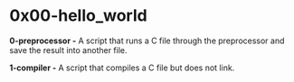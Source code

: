 # 0x00-hello_world

**0-preprocessor -** A script that runs a C file through the preprocessor and save the result into another file.

**1-compiler -** A  script that compiles a C file but does not link.
